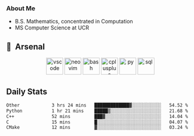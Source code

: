 ### About Me

- B.S. Mathematics, concentrated in Computation
- MS Computer Science at UCR

<h2> 🚀 &nbsp;Arsenal</h2>

<p align="center">

<img src="https://cdn.jsdelivr.net/gh/devicons/devicon/icons/vscode/vscode-original.svg" alt="vscode" width="45" height="45"/>
<img src="https://cdn.jsdelivr.net/gh/devicons/devicon@latest/icons/neovim/neovim-original.svg" alt="neovim" width = "45" height = "45"/>
  
<img src="https://cdn.jsdelivr.net/gh/devicons/devicon/icons/bash/bash-original.svg" alt="bash" width="45" height="45"/>
<img src="https://cdn.jsdelivr.net/gh/devicons/devicon@latest/icons/cplusplus/cplusplus-original.svg" alt="cplusplus" width = "45" height = "45"/>
<img src="https://cdn.jsdelivr.net/gh/devicons/devicon@latest/icons/python/python-plain.svg" alt="py" width = "45" height = "45" />

<img src="https://cdn.jsdelivr.net/gh/devicons/devicon@latest/icons/azuresqldatabase/azuresqldatabase-original.svg" alt="sql" width = "45" height = "45"/>
          
</p>

## Daily Stats

<!--START_SECTION:waka-->

```txt
Other            3 hrs 24 mins   █████████████▓░░░░░░░░░░░   54.52 %
Python           1 hr 21 mins    █████▒░░░░░░░░░░░░░░░░░░░   21.68 %
C++              52 mins         ███▓░░░░░░░░░░░░░░░░░░░░░   14.04 %
C                15 mins         █░░░░░░░░░░░░░░░░░░░░░░░░   04.07 %
CMake            12 mins         ▓░░░░░░░░░░░░░░░░░░░░░░░░   03.24 %
```

<!--END_SECTION:waka-->
